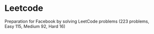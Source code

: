 # Leetcode
Preparation for Facebook by solving LeetCode problems (223 problems,  Easy 115, Medium 92, Hard 16)
